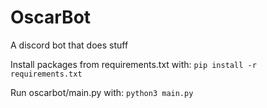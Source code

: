# OscarBot
A discord bot that does stuff

Install packages from requirements.txt with:
`pip install -r requirements.txt`

Run oscarbot/main.py with:
`python3 main.py`

